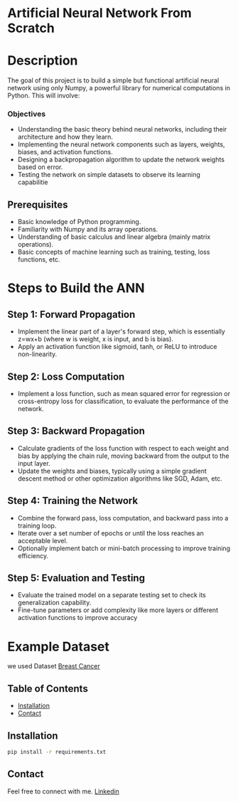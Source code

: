 # Artificial Neural Network From Scratch

# Description

The goal of this project is to build a simple but functional artificial neural network using only Numpy, a powerful library for numerical computations in Python. This will involve:

### Objectives

* Understanding the basic theory behind neural networks, including their architecture and how they learn.
* Implementing the neural network components such as layers, weights, biases, and activation functions.
* Designing a backpropagation algorithm to update the network weights based on error.
* Testing the network on simple datasets to observe its learning capabilitie

## Prerequisites

* Basic knowledge of Python programming.
* Familiarity with Numpy and its array operations.
* Understanding of basic calculus and linear algebra (mainly matrix operations).
* Basic concepts of machine learning such as training, testing, loss functions, etc.

# Steps to Build the ANN

## Step 1: Forward Propagation

* Implement the linear part of a layer's forward step, which is essentially z=wx+b (where w is weight, x is input, and b is bias).
* Apply an activation function like sigmoid, tanh, or ReLU to introduce non-linearity.


## Step 2: Loss Computation

* Implement a loss function, such as mean squared error for regression or cross-entropy loss for classification, to evaluate the performance of the network.


## Step 3: Backward Propagation

* Calculate gradients of the loss function with respect to each weight and bias by applying the chain rule, moving backward from the output to the input layer.
* Update the weights and biases, typically using a simple gradient descent method or other optimization algorithms like SGD, Adam, etc.


## Step 4: Training the Network

* Combine the forward pass, loss computation, and backward pass into a training loop.
* Iterate over a set number of epochs or until the loss reaches an acceptable level.
* Optionally implement batch or mini-batch processing to improve training efficiency.


## Step 5: Evaluation and Testing
* Evaluate the trained model on a separate testing set to check its generalization capability.
* Fine-tune parameters or add complexity like more layers or different activation functions to improve accuracy


# Example Dataset
we used Dataset [Breast Cancer](https://www.kaggle.com/datasets/yasserh/breast-cancer-dataset)

## Table of Contents

- [Installation](#installation)
- [Contact](#Contact)


## Installation

```bash
pip install -r requirements.txt
```


## Contact

Feel free to connect with me.
[Linkedin](https://www.linkedin.com/in/shukur-alam/)